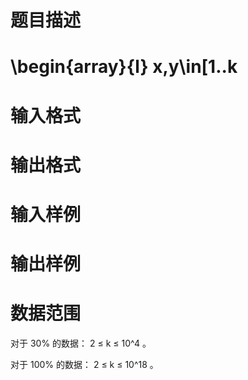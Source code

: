 

#  题目描述



#  \begin{array}{l} x,y\in[1..k



# 输入格式



# 输出格式



# 输入样例



# 输出样例



# 数据范围


<p>
对于 30% 的数据： 2 ≤ k ≤ 10^4 。
</p>
<p>
对于 100% 的数据： 2 ≤ k ≤ 10^18 。
</p>
<p>
<br/>
</p>
